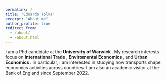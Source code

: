 ```yaml
---
permalink: /
title: "Edoardo Tolva"
excerpt: "About me"
author_profile: true
redirect_from: 
  - /about/
  - /about.html
---
```


I am a Phd candidate at the <b>University of Warwick </b>. My research interests focus on <b> International Trade </b>, <b> Enviromental Economics </b>, and <b> Urban Economics </b>. In particular, I am interested in studying how transports shape economics activities across countries. I am also an academic visitor at the Bank of England since September 2022. 
